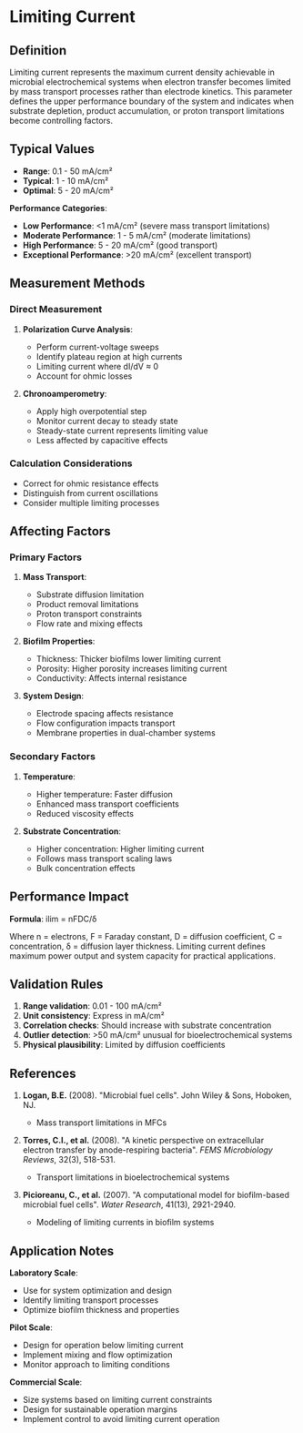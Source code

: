 <!--
Parameter ID: limiting_current
Category: electrical
Generated: 2025-01-16T10:58:00.000Z
-->

# Limiting Current

## Definition

Limiting current represents the maximum current density achievable in microbial
electrochemical systems when electron transfer becomes limited by mass transport
processes rather than electrode kinetics. This parameter defines the upper
performance boundary of the system and indicates when substrate depletion,
product accumulation, or proton transport limitations become controlling
factors.

## Typical Values

- **Range**: 0.1 - 50 mA/cm²
- **Typical**: 1 - 10 mA/cm²
- **Optimal**: 5 - 20 mA/cm²

**Performance Categories**:

- **Low Performance**: <1 mA/cm² (severe mass transport limitations)
- **Moderate Performance**: 1 - 5 mA/cm² (moderate limitations)
- **High Performance**: 5 - 20 mA/cm² (good transport)
- **Exceptional Performance**: >20 mA/cm² (excellent transport)

## Measurement Methods

### Direct Measurement

1. **Polarization Curve Analysis**:

   - Perform current-voltage sweeps
   - Identify plateau region at high currents
   - Limiting current where dI/dV ≈ 0
   - Account for ohmic losses

2. **Chronoamperometry**:
   - Apply high overpotential step
   - Monitor current decay to steady state
   - Steady-state current represents limiting value
   - Less affected by capacitive effects

### Calculation Considerations

- Correct for ohmic resistance effects
- Distinguish from current oscillations
- Consider multiple limiting processes

## Affecting Factors

### Primary Factors

1. **Mass Transport**:

   - Substrate diffusion limitation
   - Product removal limitations
   - Proton transport constraints
   - Flow rate and mixing effects

2. **Biofilm Properties**:

   - Thickness: Thicker biofilms lower limiting current
   - Porosity: Higher porosity increases limiting current
   - Conductivity: Affects internal resistance

3. **System Design**:
   - Electrode spacing affects resistance
   - Flow configuration impacts transport
   - Membrane properties in dual-chamber systems

### Secondary Factors

1. **Temperature**:

   - Higher temperature: Faster diffusion
   - Enhanced mass transport coefficients
   - Reduced viscosity effects

2. **Substrate Concentration**:
   - Higher concentration: Higher limiting current
   - Follows mass transport scaling laws
   - Bulk concentration effects

## Performance Impact

**Formula**: ilim = nFDC/δ

Where n = electrons, F = Faraday constant, D = diffusion coefficient, C =
concentration, δ = diffusion layer thickness. Limiting current defines maximum
power output and system capacity for practical applications.

## Validation Rules

1. **Range validation**: 0.01 - 100 mA/cm²
2. **Unit consistency**: Express in mA/cm²
3. **Correlation checks**: Should increase with substrate concentration
4. **Outlier detection**: >50 mA/cm² unusual for bioelectrochemical systems
5. **Physical plausibility**: Limited by diffusion coefficients

## References

1. **Logan, B.E.** (2008). "Microbial fuel cells". John Wiley & Sons, Hoboken,
   NJ.

   - Mass transport limitations in MFCs

2. **Torres, C.I., et al.** (2008). "A kinetic perspective on extracellular
   electron transfer by anode-respiring bacteria". _FEMS Microbiology Reviews_,
   32(3), 518-531.

   - Transport limitations in bioelectrochemical systems

3. **Picioreanu, C., et al.** (2007). "A computational model for biofilm-based
   microbial fuel cells". _Water Research_, 41(13), 2921-2940.
   - Modeling of limiting currents in biofilm systems

## Application Notes

**Laboratory Scale**:

- Use for system optimization and design
- Identify limiting transport processes
- Optimize biofilm thickness and properties

**Pilot Scale**:

- Design for operation below limiting current
- Implement mixing and flow optimization
- Monitor approach to limiting conditions

**Commercial Scale**:

- Size systems based on limiting current constraints
- Design for sustainable operation margins
- Implement control to avoid limiting current operation
